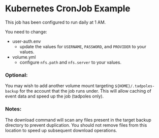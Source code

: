 # Kubernetes CronJob Example

This job has been configured to run daily at 1 AM.

You need to change:
- user-auth.env
  - update the values for `USERNAME`, `PASSWORD`, and `PROVIDER` to your values.
- volume.yml
  - configure `nfs.path` and `nfs.server` to your values.

### Optional:

You may wish to add another volume mount targeting `${HOME}/.tadpoles-backup` for
the account that the job runs under. This will allow caching of event data and
speed up the job (tadpoles only).

### Notes:

The download command will scan any files present in the target backup directory
to prevent duplication. You should not remove files from this location to speed
up subsequent download operations.
